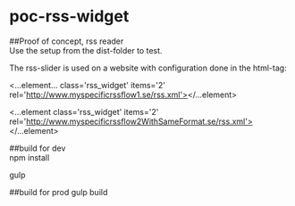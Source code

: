 # poc-rss-widget
##Proof of concept, rss reader  
Use the setup from the dist-folder to test.  

 The rss-slider is used on a website with configuration done in the html-tag:  

<...element... class='rss_widget' items='2' rel='http://www.myspecificrssflow1.se/rss.xml'></...element>  

<...element class='rss_widget' items='2' rel='http://www.myspecificrssflow2WithSameFormat.se/rss.xml'></...element>  

##build for dev  
npm install

gulp

##build for prod
gulp build
